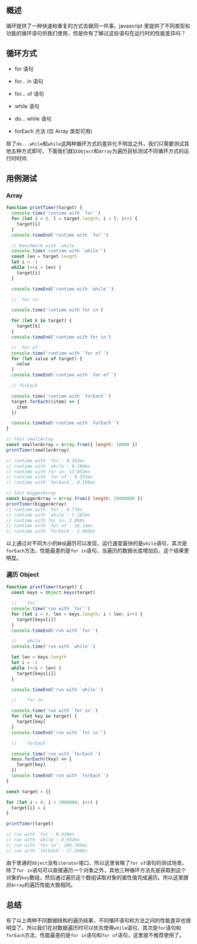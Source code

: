 ## 概述

循环提供了一种快速和重复的方式去做同一件事，javascript 里提供了不同类型和功能的循环语句供我们使用，但是你有了解过这些语句在运行时的性能差异吗？

## 循环方式

- for 语句
- for... in 语句
- for... of 语句

- while 语句
- do... while 语句
- forEach 方法 (仅 Array 类型可用)

除了`do...while`和`while`这两种循环方式的差异化不明显之外，我们只需要测试其他五种方式即可，下面我们就以`Object`和`Array`为遍历目标测试不同循环方式的运行时时间

## 用例测试

### Array

```javascript
function printTimer(target) {
  console.time('runtime with `for`')
  for (let i = 0, l = target.length; i < l; i++) {
    target[i]
  }
  console.timeEnd('runtime with `for`')

  // benchmark with `while`
  console.time('runtime with `while`')
  const len = target.length
  let i = -1
  while (++i < len) {
    target[i]
  }

  console.timeEnd('runtime with `while`')

  // `for in`

  console.time('runtime with for in')

  for (let k in target) {
    target[k]
  }
  console.timeEnd('runtime with for in')

  // `for of`
  console.time('runtime with `for of`')
  for (let value of target) {
    value
  }
  console.timeEnd('runtime with `for of`')

  // forEach

  console.time('runtime with `forEach`')
  target.forEach((item) => {
    item
  })

  console.timeEnd('runtime with `forEach`')
}

// Test smallArray
const smallerArray = Array.from({ length: 10000 })
printTimer(smallerArray)

// runtime with `for`: 0.263ms
// runtime with `while`: 0.184ms
// runtime with for in: 13.052ms
// runtime with `for of`: 0.315ms
// runtime with `forEach`: 0.196ms

// Test biggerArray
const biggerArray = Array.from({ length: 10000000 })
printTimer(biggerArray)
// runtime with `for`: 8.77ms
// runtime with `while`: 5.107ms
// runtime with for in: 2.890s
// runtime with `for of`: 16.14ms
// runtime with `forEach`: 2.905ms
```

以上通过对不同大小的`数组`遍历可以发现，运行速度最快的是`while`语句，其次是`forEach`方法，性能最差的是`for in`语句，当遍历的数据长度增加后，这个结果更明显。

### 遍历 Object

```javascript
function printTimer(target) {
  const keys = Object.keys(target)

  //   `for`
  console.time('run with `for`')
  for (let i = 0, len = keys.length; i < len; i++) {
    target[keys[i]]
  }
  console.timeEnd('run with `for`')

  //   `while`
  console.time('run with `while`')

  let len = keys.length
  let i = -1
  while (++i < len) {
    target[keys[i]]
  }

  console.timeEnd('run with `while`')

  //   `for in`

  console.time('run with `for in`')
  for (let key in target) {
    target[key]
  }
  console.timeEnd('run with `for in`')

  //   `forEach`

  console.time('run with `forEach`')
  keys.forEach((key) => {
    target[key]
  })
  console.timeEnd('run with `forEach`')
}

const target = {}

for (let i = 0; i < 1000000; i++) {
  target[i] = i
}

printTimer(target)

// run with `for`: 8.428ms
// run with `while`: 8.932ms
// run with `for in`: 106.705ms
// run with `forEach`: 17.548ms
```

由于普通的`Object`没有`iterator`接口，所以这里省略了`for of`语句的测试场景。除了`for in`语句可以直接遍历一个对象之外，其他三种循环方法先是获取到这个对象的`key`数组，然后通过遍历这个数组读取对象的属性值完成遍历。所以这里跟对`Array`的遍历性能大致相同。

## 总结

有了以上两种不同数据结构的遍历结果，不同循环语句和方法之间的性能差异也很明显了。所以我们在对数据遍历时可以优先使用`while`语句，其次是`for`语句和`forEach`方法，性能最差的是`for in`语句和`for of`语句，这里就不推荐使用了。
